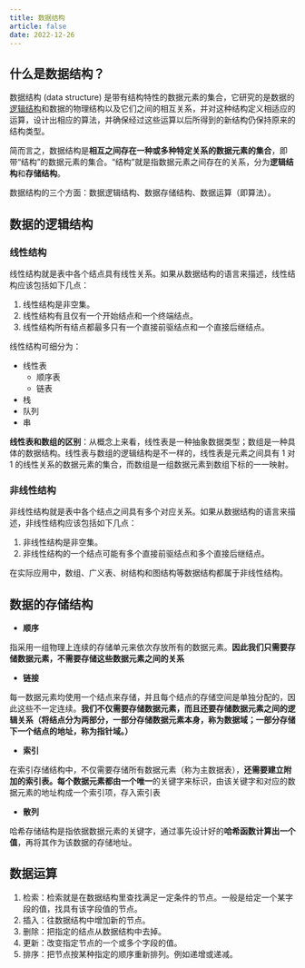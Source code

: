 ```yaml
---
title: 数据结构
article: false
date: 2022-12-26
---
```


## 什么是数据结构？

数据结构 (data structure) 是带有结构特性的数据元素的集合，它研究的是数据的[逻辑结构](https://baike.baidu.com/item/逻辑结构/9663235)和数据的物理结构以及它们之间的相互关系，并对这种结构定义相适应的运算，设计出相应的算法，并确保经过这些运算以后所得到的新结构仍保持原来的结构类型。

简而言之，数据结构是**相互之间存在一种或多种特定关系的数据元素的集合**，即带“结构”的数据元素的集合。“结构”就是指数据元素之间存在的关系，分为**逻辑结构**和**存储结构**。

数据结构的三个方面：数据逻辑结构、数据存储结构、数据运算（即算法）。

## 数据的逻辑结构

### 线性结构

线性结构就是表中各个结点具有线性关系。如果从数据结构的语言来描述，线性结构应该包括如下几点：

1. 线性结构是非空集。
2. 线性结构有且仅有一个开始结点和一个终端结点。
3. 线性结构所有结点都最多只有一个直接前驱结点和一个直接后继结点。

线性结构可细分为：


- 线性表
  - 顺序表
  - 链表
- 栈
- 队列
- 串

**线性表和数组的区别**：从概念上来看，线性表是一种抽象数据类型；数组是一种具体的数据结构。线性表与数组的逻辑结构是不一样的，线性表是元素之间具有 1 对 1 的线性关系的数据元素的集合，而数组是一组数据元素到数组下标的一一映射。

### 非线性结构

非线性结构就是表中各个结点之间具有多个对应关系。如果从数据结构的语言来描述，非线性结构应该包括如下几点：

1. 非线性结构是非空集。
2. 非线性结构的一个结点可能有多个直接前驱结点和多个直接后继结点。

在实际应用中，数组、广义表、树结构和图结构等数据结构都属于非线性结构。

## 数据的存储结构

* **顺序**

指采用一组物理上连续的存储单元来依次存放所有的数据元素。**因此我们只需要存储数据元素，不需要存储这些数据元素之间的关系**

* **链接**

每一数据元素均使用一个结点来存储，并且每个结点的存储空间是单独分配的，因此这些不一定连续。**我们不仅需要存储数据元素，而且还要存储数据元素之间的逻辑关系（将结点分为两部分，一部分存储数据元素本身，称为数据域；一部分存储下一个结点的地址，称为指针域。）**

* **索引**

在索引存储结构中，不仅需要存储所有数据元素（称为主数据表），**还需要建立附加的索引表。**每个数据元素都由一个**唯一**的关键字来标识，由该关键字和对应的数据元素的地址构成一个索引项，存入索引表

* **散列**

哈希存储结构是指依据数据元素的关键字，通过事先设计好的**哈希函数计算出一个值**，再将其作为该数据的存储地址。

## 数据运算

1. 检索：检索就是在数据结构里查找满足一定条件的节点。一般是给定一个某字段的值，找具有该字段值的节点。
2. 插入：往数据结构中增加新的节点。
3. 删除：把指定的结点从数据结构中去掉。
4. 更新：改变指定节点的一个或多个字段的值。
5. 排序：把节点按某种指定的顺序重新排列。例如递增或递减。
